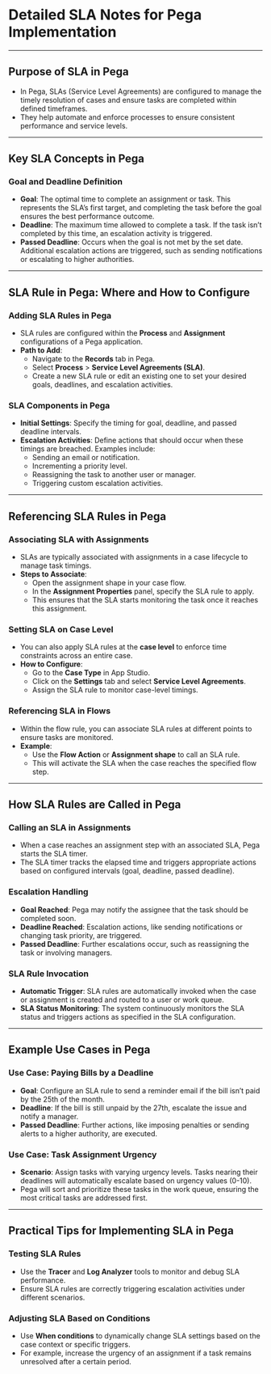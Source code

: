 # Detailed SLA Notes for Pega Implementation

---

## Purpose of SLA in Pega
- In Pega, SLAs (Service Level Agreements) are configured to manage the timely resolution of cases and ensure tasks are completed within defined timeframes.
- They help automate and enforce processes to ensure consistent performance and service levels.

---

## Key SLA Concepts in Pega

### Goal and Deadline Definition
- **Goal**: The optimal time to complete an assignment or task. This represents the SLA’s first target, and completing the task before the goal ensures the best performance outcome.
- **Deadline**: The maximum time allowed to complete a task. If the task isn’t completed by this time, an escalation activity is triggered.
- **Passed Deadline**: Occurs when the goal is not met by the set date. Additional escalation actions are triggered, such as sending notifications or escalating to higher authorities.

---

## SLA Rule in Pega: Where and How to Configure

### Adding SLA Rules in Pega
- SLA rules are configured within the **Process** and **Assignment** configurations of a Pega application.
- **Path to Add**:
  - Navigate to the **Records** tab in Pega.
  - Select **Process** > **Service Level Agreements (SLA)**.
  - Create a new SLA rule or edit an existing one to set your desired goals, deadlines, and escalation activities.

### SLA Components in Pega
- **Initial Settings**: Specify the timing for goal, deadline, and passed deadline intervals.
- **Escalation Activities**: Define actions that should occur when these timings are breached. Examples include:
  - Sending an email or notification.
  - Incrementing a priority level.
  - Reassigning the task to another user or manager.
  - Triggering custom escalation activities.

---

## Referencing SLA Rules in Pega

### Associating SLA with Assignments
- SLAs are typically associated with assignments in a case lifecycle to manage task timings.
- **Steps to Associate**:
  - Open the assignment shape in your case flow.
  - In the **Assignment Properties** panel, specify the SLA rule to apply.
  - This ensures that the SLA starts monitoring the task once it reaches this assignment.

### Setting SLA on Case Level
- You can also apply SLA rules at the **case level** to enforce time constraints across an entire case.
- **How to Configure**:
  - Go to the **Case Type** in App Studio.
  - Click on the **Settings** tab and select **Service Level Agreements**.
  - Assign the SLA rule to monitor case-level timings.

### Referencing SLA in Flows
- Within the flow rule, you can associate SLA rules at different points to ensure tasks are monitored.
- **Example**:
  - Use the **Flow Action** or **Assignment shape** to call an SLA rule.
  - This will activate the SLA when the case reaches the specified flow step.

---

## How SLA Rules are Called in Pega

### Calling an SLA in Assignments
- When a case reaches an assignment step with an associated SLA, Pega starts the SLA timer.
- The SLA timer tracks the elapsed time and triggers appropriate actions based on configured intervals (goal, deadline, passed deadline).

### Escalation Handling
- **Goal Reached**: Pega may notify the assignee that the task should be completed soon.
- **Deadline Reached**: Escalation actions, like sending notifications or changing task priority, are triggered.
- **Passed Deadline**: Further escalations occur, such as reassigning the task or involving managers.

### SLA Rule Invocation
- **Automatic Trigger**: SLA rules are automatically invoked when the case or assignment is created and routed to a user or work queue.
- **SLA Status Monitoring**: The system continuously monitors the SLA status and triggers actions as specified in the SLA configuration.

---

## Example Use Cases in Pega

### Use Case: Paying Bills by a Deadline
- **Goal**: Configure an SLA rule to send a reminder email if the bill isn’t paid by the 25th of the month.
- **Deadline**: If the bill is still unpaid by the 27th, escalate the issue and notify a manager.
- **Passed Deadline**: Further actions, like imposing penalties or sending alerts to a higher authority, are executed.

### Use Case: Task Assignment Urgency
- **Scenario**: Assign tasks with varying urgency levels. Tasks nearing their deadlines will automatically escalate based on urgency values (0-10).
- Pega will sort and prioritize these tasks in the work queue, ensuring the most critical tasks are addressed first.

---

## Practical Tips for Implementing SLA in Pega

### Testing SLA Rules
- Use the **Tracer** and **Log Analyzer** tools to monitor and debug SLA performance.
- Ensure SLA rules are correctly triggering escalation activities under different scenarios.

### Adjusting SLA Based on Conditions
- Use **When conditions** to dynamically change SLA settings based on the case context or specific triggers.
- For example, increase the urgency of an assignment if a task remains unresolved after a certain period.
